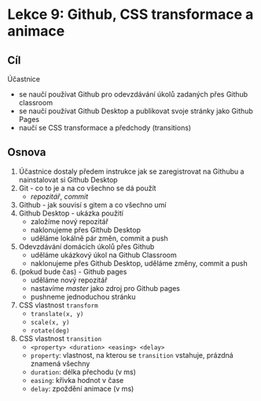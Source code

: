 # Lekce 9: Github, CSS transformace a animace

## Cíl

Účastnice
- se naučí používat Github pro odevzdávání úkolů zadaných přes Github classroom
- se naučí používat Github Desktop a publikovat svoje stránky jako Github Pages
- naučí se CSS transformace a předchody (transitions)

## Osnova

1. Účastnice dostaly předem instrukce jak se zaregistrovat na Githubu a nainstalovat si Github Desktop
2. Git - co to je a na co všechno se dá použít
    - *repozitář*, *commit*
3. Github - jak souvisí s gitem a co všechno umí
4. Github Desktop - ukázka použití
    - založíme nový repozitář
    - naklonujeme přes Github Desktop
    - uděláme lokálně pár změn, commit a push
5. Odevzdávání domácích úkolů přes Github
    - uděláme ukázkový úkol na Github Classroom
    - naklonujeme přes Github Desktop, uděláme změny, commit a push
6. (pokud bude čas) - Github pages
    - uděláme nový repozitář
    - nastavíme *master* jako zdroj pro Github pages
    - pushneme jednoduchou stránku
7. CSS vlastnost `transform`
     - `translate(x, y)`
     - `scale(x, y)`
     - `rotate(deg)`
8. CSS vlastnost `transition`
     - `<property> <duration> <easing> <delay>`
     - `property`: vlastnost, na kterou se `transition` vstahuje, prázdná znamená všechny
     - `duration`: délka přechodu (v ms)
     - `easing`: křivka hodnot v čase
     - `delay`: zpoždění animace (v ms)
  
